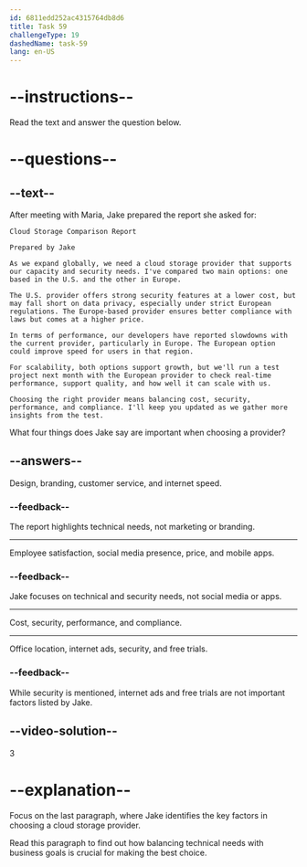 ```yaml
---
id: 6811edd252ac4315764db8d6
title: Task 59
challengeType: 19
dashedName: task-59
lang: en-US
---
```


<!-- READING -->

# --instructions--

Read the text and answer the question below.

# --questions--

## --text--

After meeting with Maria, Jake prepared the report she asked for:

`Cloud Storage Comparison Report`

`Prepared by Jake`

`As we expand globally, we need a cloud storage provider that supports our capacity and security needs. I've compared two main options: one based in the U.S. and the other in Europe.`

`The U.S. provider offers strong security features at a lower cost, but may fall short on data privacy, especially under strict European regulations. The Europe-based provider ensures better compliance with laws but comes at a higher price.`

`In terms of performance, our developers have reported slowdowns with the current provider, particularly in Europe. The European option could improve speed for users in that region.`

`For scalability, both options support growth, but we'll run a test project next month with the European provider to check real-time performance, support quality, and how well it can scale with us.`

`Choosing the right provider means balancing cost, security, performance, and compliance. I'll keep you updated as we gather more insights from the test.`

What four things does Jake say are important when choosing a provider?

## --answers--

Design, branding, customer service, and internet speed.

### --feedback--

The report highlights technical needs, not marketing or branding.

---

Employee satisfaction, social media presence, price, and mobile apps.

### --feedback--

Jake focuses on technical and security needs, not social media or apps.

---

Cost, security, performance, and compliance.

---

Office location, internet ads, security, and free trials.

### --feedback--

While security is mentioned, internet ads and free trials are not important factors listed by Jake.

## --video-solution--

3

# --explanation--

Focus on the last paragraph, where Jake identifies the key factors in choosing a cloud storage provider.

Read this paragraph to find out how balancing technical needs with business goals is crucial for making the best choice.
